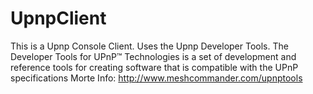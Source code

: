 # UpnpClient
This is a Upnp Console Client. Uses the Upnp Developer Tools. The Developer Tools for UPnP™ Technologies is a set of development and reference tools for creating software that is compatible with the UPnP specifications Morte Info: http://www.meshcommander.com/upnptools
